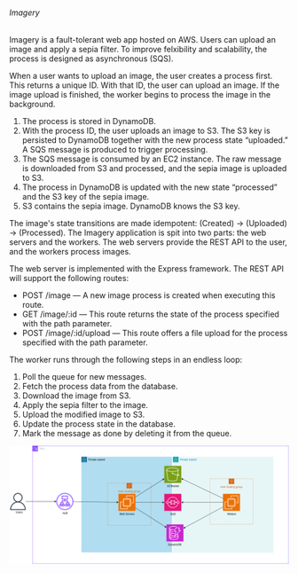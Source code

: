 ###### Imagery 
Imagery is a fault-tolerant web app hosted on AWS. Users can upload an image and apply a sepia filter. To improve felxibility and scalability, the process is designed as asynchronous (SQS).

When a user wants to upload an image, the user creates a process first. This returns a unique ID. With that ID, the user can upload an image. If the image upload is finished, the worker begins to process the image in the background.


1. The process is stored in DynamoDB.
2. With the process ID, the user uploads an image to S3. The S3 key is persisted to DynamoDB together with the new process state “uploaded.” A SQS message is produced to trigger processing.
3. The SQS message is consumed by an EC2 instance. The raw message is downloaded from S3 and processed, and the sepia image is uploaded to S3. 
4. The process in DynamoDB is updated with the new state “processed” and the S3 key of the sepia image.
5. S3 contains the sepia image. DynamoDB knows the S3 key.


The image's state transitions are made idempotent: (Created) -> (Uploaded) -> (Processed).
The Imagery application is spit into two parts: the web servers and the workers. The web servers provide the REST API to the user, and the workers process images.


The web server is implemented with the Express framework. The REST API will support the following routes:
* POST /image — A new image process is created when executing this route.
* GET /image/:id — This route returns the state of the process specified with the path parameter.
* POST /image/:id/upload — This route offers a file upload for the process specified with the path parameter.

The worker runs through the following steps in an endless loop:
1. Poll the queue for new messages.
2. Fetch the process data from the database.
3. Download the image from S3.
4. Apply the sepia filter to the image.
5. Upload the modified image to S3.
6. Update the process state in the database.
7. Mark the message as done by deleting it from the queue.

![MISSING IMAGE](Imagery.drawio.png)
